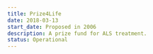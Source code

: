 ```yaml
---
title: Prize4Life
date: 2018-03-13
start_date: Proposed in 2006
description: A prize fund for ALS treatment.
status: Operational
---
```

